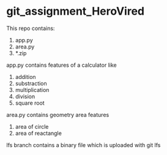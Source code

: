 # git_assignment_HeroVired

This repo contains:
 1. app.py
 2. area.py
 3. *.zip

app.py contains features of a calculator like 
 1. addition
 2. substraction
 3. multiplication
 4. division
 5. square root

area.py contains geometry area features
 1. area of circle
 2. area of reactangle

 lfs branch contains a binary file which is uploaded with git lfs 